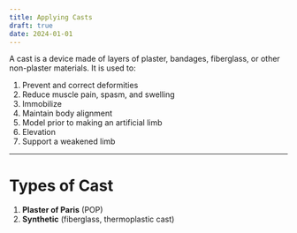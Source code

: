 ```yaml
---
title: Applying Casts
draft: true
date: 2024-01-01
---
```

A cast is a device made of layers of plaster, bandages, fiberglass, or other non-plaster materials. It is used to:
1. Prevent and correct deformities
2. Reduce muscle pain, spasm, and swelling
3. Immobilize
4. Maintain body alignment
5. Model prior to making an artificial limb
6. Elevation
7. Support a weakened limb
___
# Types of Cast
1. **Plaster of Paris** (POP)
2. **Synthetic** (fiberglass, thermoplastic cast)